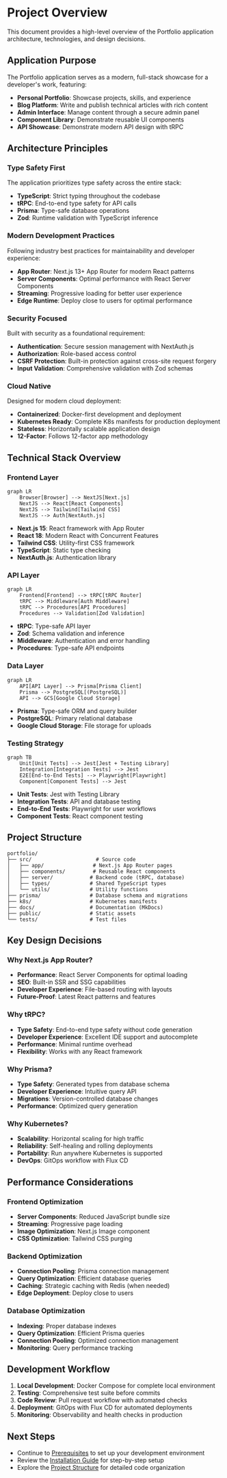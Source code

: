 # Project Overview

This document provides a high-level overview of the Portfolio application architecture, technologies, and design decisions.

## Application Purpose

The Portfolio application serves as a modern, full-stack showcase for a developer's work, featuring:

- **Personal Portfolio**: Showcase projects, skills, and experience
- **Blog Platform**: Write and publish technical articles with rich content
- **Admin Interface**: Manage content through a secure admin panel
- **Component Library**: Demonstrate reusable UI components
- **API Showcase**: Demonstrate modern API design with tRPC

## Architecture Principles

### Type Safety First
The application prioritizes type safety across the entire stack:

- **TypeScript**: Strict typing throughout the codebase
- **tRPC**: End-to-end type safety for API calls
- **Prisma**: Type-safe database operations
- **Zod**: Runtime validation with TypeScript inference

### Modern Development Practices
Following industry best practices for maintainability and developer experience:

- **App Router**: Next.js 13+ App Router for modern React patterns
- **Server Components**: Optimal performance with React Server Components
- **Streaming**: Progressive loading for better user experience
- **Edge Runtime**: Deploy close to users for optimal performance

### Security Focused
Built with security as a foundational requirement:

- **Authentication**: Secure session management with NextAuth.js
- **Authorization**: Role-based access control
- **CSRF Protection**: Built-in protection against cross-site request forgery
- **Input Validation**: Comprehensive validation with Zod schemas

### Cloud Native
Designed for modern cloud deployment:

- **Containerized**: Docker-first development and deployment
- **Kubernetes Ready**: Complete K8s manifests for production deployment
- **Stateless**: Horizontally scalable application design
- **12-Factor**: Follows 12-factor app methodology

## Technical Stack Overview

### Frontend Layer
```mermaid
graph LR
    Browser[Browser] --> NextJS[Next.js]
    NextJS --> React[React Components]
    NextJS --> Tailwind[Tailwind CSS]
    NextJS --> Auth[NextAuth.js]
```

- **Next.js 15**: React framework with App Router
- **React 18**: Modern React with Concurrent Features
- **Tailwind CSS**: Utility-first CSS framework
- **TypeScript**: Static type checking
- **NextAuth.js**: Authentication library

### API Layer
```mermaid
graph LR
    Frontend[Frontend] --> tRPC[tRPC Router]
    tRPC --> Middleware[Auth Middleware]
    tRPC --> Procedures[API Procedures]
    Procedures --> Validation[Zod Validation]
```

- **tRPC**: Type-safe API layer
- **Zod**: Schema validation and inference
- **Middleware**: Authentication and error handling
- **Procedures**: Type-safe API endpoints

### Data Layer
```mermaid
graph LR
    API[API Layer] --> Prisma[Prisma Client]
    Prisma --> PostgreSQL[(PostgreSQL)]
    API --> GCS[Google Cloud Storage]
```

- **Prisma**: Type-safe ORM and query builder
- **PostgreSQL**: Primary relational database
- **Google Cloud Storage**: File storage for uploads

### Testing Strategy
```mermaid
graph TB
    Unit[Unit Tests] --> Jest[Jest + Testing Library]
    Integration[Integration Tests] --> Jest
    E2E[End-to-End Tests] --> Playwright[Playwright]
    Component[Component Tests] --> Jest
```

- **Unit Tests**: Jest with Testing Library
- **Integration Tests**: API and database testing
- **End-to-End Tests**: Playwright for user workflows
- **Component Tests**: React component testing

## Project Structure

```
portfolio/
├── src/                     # Source code
│   ├── app/                # Next.js App Router pages
│   ├── components/         # Reusable React components
│   ├── server/            # Backend code (tRPC, database)
│   ├── types/             # Shared TypeScript types
│   └── utils/             # Utility functions
├── prisma/                # Database schema and migrations
├── k8s/                   # Kubernetes manifests
├── docs/                  # Documentation (MkDocs)
├── public/                # Static assets
└── tests/                 # Test files
```

## Key Design Decisions

### Why Next.js App Router?
- **Performance**: React Server Components for optimal loading
- **SEO**: Built-in SSR and SSG capabilities
- **Developer Experience**: File-based routing with layouts
- **Future-Proof**: Latest React patterns and features

### Why tRPC?
- **Type Safety**: End-to-end type safety without code generation
- **Developer Experience**: Excellent IDE support and autocomplete
- **Performance**: Minimal runtime overhead
- **Flexibility**: Works with any React framework

### Why Prisma?
- **Type Safety**: Generated types from database schema
- **Developer Experience**: Intuitive query API
- **Migrations**: Version-controlled database changes
- **Performance**: Optimized query generation

### Why Kubernetes?
- **Scalability**: Horizontal scaling for high traffic
- **Reliability**: Self-healing and rolling deployments
- **Portability**: Run anywhere Kubernetes is supported
- **DevOps**: GitOps workflow with Flux CD

## Performance Considerations

### Frontend Optimization
- **Server Components**: Reduced JavaScript bundle size
- **Streaming**: Progressive page loading
- **Image Optimization**: Next.js Image component
- **CSS Optimization**: Tailwind CSS purging

### Backend Optimization
- **Connection Pooling**: Prisma connection management
- **Query Optimization**: Efficient database queries
- **Caching**: Strategic caching with Redis (when needed)
- **Edge Deployment**: Deploy close to users

### Database Optimization
- **Indexing**: Proper database indexes
- **Query Optimization**: Efficient Prisma queries
- **Connection Pooling**: Optimized connection management
- **Monitoring**: Query performance tracking

## Development Workflow

1. **Local Development**: Docker Compose for complete local environment
2. **Testing**: Comprehensive test suite before commits
3. **Code Review**: Pull request workflow with automated checks
4. **Deployment**: GitOps with Flux CD for automated deployments
5. **Monitoring**: Observability and health checks in production

## Next Steps

- Continue to [Prerequisites](prerequisites.md) to set up your development environment
- Review the [Installation Guide](installation.md) for step-by-step setup
- Explore the [Project Structure](../development/project-structure.md) for detailed code organization